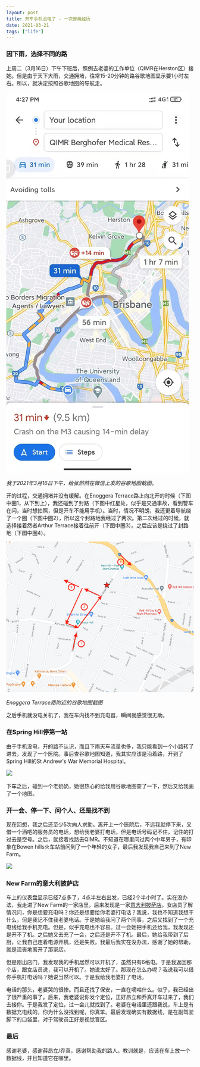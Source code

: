```yaml
---
layout: post
title: 开车手机没电了 - 一次惨痛经历
date: 2021-03-21
tags: ["life"]
---
```


### 因下雨，选择不同的路

上周二（3月16日）下午下班后，照例去老婆的工作单位（QIMR在Herston区）接她。但是由于天下大雨，交通拥堵，往常15-20分钟的路谷歌地图显示要1小时左右。所以，就决定按照谷歌地图的导航走。

![](/images/herston2.jpeg)

*我于2021年3月16日下午，给张然然在微信上发的谷歌地图截图。*

开的过程，交通拥堵并没有缓解。在Enoggera Terrace路上向北开的时候（下图中圈1，从下到上），我还碰到了封路（下图中红星处，似乎是交通事故，看到警车在闪，当时想拍照，但是开车不能用手机）。当时，情况不明朗，我还更着导航绕了一个圈（下图中圈2），所以这个封路地我经过了两次。第二次经过的时候，就选择接着然者Arthur Terrace接着往前开（下图中圈3）。之后应该是绕过了封路地（下图中圈4）。

![](/images/herston1.png)

*Enoggera Terrace路附近的谷歌地图截图*

之后手机就没电关机了，我在车内找不到充电器，瞬间就感觉很无助。

### 在Spring Hill停第一站

由于手机没电，开的路不认识，而且下雨天车流量也多，我只能看到一个小路转了进去，发现了一个医院。事后查谷歌地图知道，我其实应该是沿着路，开到了Spring Hill的St Andrew's War Memorial Hospital。

![](/iamges/herston3.png)

下车之后，碰到一个老奶奶，她很热心的给我用谷歌地图查了一下，然后又给我画了一个地图。

### 开一会、停一下、问个人、还是找不到

现在回想，我之后还至少5次向人求助。离开上一个医院后，不远我就停下来，又借一个酒吧的服务员的电话，想给我老婆打电话，但是电话号码记不住，记住的打过去是空号。之后，就接着找路去QIMR。不知道在哪里问过两个中年男子，有印象在Bowen hills火车站前问到了一个年轻的女子，最后我发现我自己来到了New Farm。

![](/iamges/herston4.png)

### New Farm的意大利披萨店

车上的仪表盘显示已经7点多了，4点半左右出发，已经2个半小时了。实在没办法，我走进了New Farm的一家店里，后来发现是一家[意大利披萨店](https://www.google.com/maps/place/Bella+Tiarnie+Restaurant+%26+Gourmet+Pizzas/@-27.4578774,153.0195909,14.55z/data=!4m5!3m4!1s0x0:0x80b3a67fc69410f4!8m2!3d-27.462819!4d153.0407926)。女店员了解情况问，你是想要充电吗？你还是想要给你老婆打电话？我说，我也不知道我想干什么，但是我记不住我老婆电话。于是她给我问了两个同事，之后又找到了一个充电线给我手机充电。但是，似乎充电也不容易。过一会她把手机还给我，我发现还是开不了机。之后她又去充了一会，之后还是开不了机。最后，她给我带到了后厨，让我自己连着电源开机，还是失败。我最后我实在没办法，感谢了她的帮助，就是沮丧地离开了那家店。

但是刚出店门，我发现我的手机居然可以开机了，虽然只有6格电。于是我返回那个店，跟女店员说，我可以开机了。她说太好了。那现在怎么办呢？我说我可以借你手机打电话吗？她说当然可以。于是我给我老婆打了电话。

电话的那头，老婆哭的很惨。而且还找了保安，一直在嘀咕什么。似乎，我已经出了很严重的事了。后来，我老婆说你发个定位，正好昂立和乔真开车过来了，我们去接你。于是我发了定位，过一会儿就找到了。老婆在电话里还跟我说，车上是有数据充电线的，你为什么没找到呢，你真笨。最后发现确实有数据线，是在副驾驶脚下的口袋里，对于驾驶员正好是视觉盲区。

### 最后

感谢老婆，感谢薛昂立/乔真，感谢帮助我的路人。教训就是，应该在车上放一个数据线，并且知道它在哪里。

